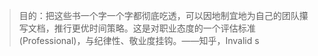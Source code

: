 


> 目的：把这些书一个字一个字都彻底吃透，可以因地制宜地为自己的团队攥写文档，推行更优时间策略。这是对职业态度的一个评估标准(Professional)，与纪律性、敬业度挂钩。——知乎，Invalid s



